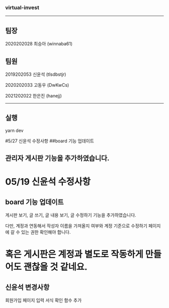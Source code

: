 ### virtual-invest

---

## 팀장

2020202028 최승아 (winnaba61)

## 팀원

2019202053 신윤석 (tlsdbstjr)

2020202033 고동우 (DwKwCs)

2021202022 한은진 (hanejj)

---

## 실행

yarn dev

#5/27 신윤석 수정사항
##board 기능 업데이트

## 관리자 게시판 기능을 추가하였습니다.

# 05/19 신윤석 수정사항

## board 기능 업데이트

게시판 보기, 글 쓰기, 글 내용 보기, 글 수정하기 기능을 추가하였습니다.

다만, 계정과 연동해서 작성자 이름을 가져올지 여부와 계정 기준으로 수정하기 페이지에 갈 수 있는 권한 확인해야 합니다.

# 혹은 게시판은 계정과 별도로 작동하게 만들어도 괜찮을 것 같네요.

## 신윤석 변경사항

회원가입 페이지 입력 서식 확인 함수 추가
